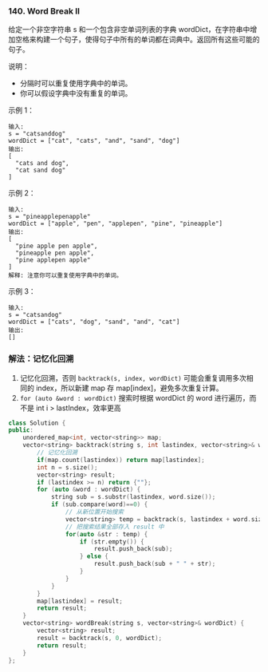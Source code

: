 ### 140. Word Break II

给定一个非空字符串 s 和一个包含非空单词列表的字典 wordDict，在字符串中增加空格来构建一个句子，使得句子中所有的单词都在词典中。返回所有这些可能的句子。

说明：

* 分隔时可以重复使用字典中的单词。
* 你可以假设字典中没有重复的单词。


示例 1：
```
输入:
s = "catsanddog"
wordDict = ["cat", "cats", "and", "sand", "dog"]
输出:
[
  "cats and dog",
  "cat sand dog"
]
```
示例 2：
```
输入:
s = "pineapplepenapple"
wordDict = ["apple", "pen", "applepen", "pine", "pineapple"]
输出:
[
  "pine apple pen apple",
  "pineapple pen apple",
  "pine applepen apple"
]
解释: 注意你可以重复使用字典中的单词。
```
示例 3：
```
输入:
s = "catsandog"
wordDict = ["cats", "dog", "sand", "and", "cat"]
输出:
[]
```


### 解法：记忆化回溯

1. 记忆化回溯，否则 `backtrack(s, index, wordDict)` 可能会重复调用多次相同的 index，所以新建 map 存 map[index]，避免多次重复计算。
2. `for (auto &word : wordDict)` 搜索时根据 wordDict 的 word 进行遍历，而不是 int i > lastIndex，效率更高

```cpp
class Solution {
public:
    unordered_map<int, vector<string>> map;
    vector<string> backtrack(string s, int lastindex, vector<string>& wordDict) {
        // 记忆化回溯
        if(map.count(lastindex)) return map[lastindex];
		int n = s.size();
        vector<string> result;
		if (lastindex >= n) return {""};
        for (auto &word : wordDict) {
            string sub = s.substr(lastindex, word.size());
            if (sub.compare(word)==0) {
                // 从新位置开始搜索
                vector<string> temp = backtrack(s, lastindex + word.size(), wordDict);
                // 把搜索结果全部存入 result 中
				for(auto &str : temp) {
                    if (str.empty()) {
                        result.push_back(sub);
                    } else {
                        result.push_back(sub + " " + str);
                    }
                }
            }
        }
        map[lastindex] = result;
        return result;
	}
    vector<string> wordBreak(string s, vector<string>& wordDict) {
        vector<string> result;
		result = backtrack(s, 0, wordDict);
        return result;
    }
};
```
